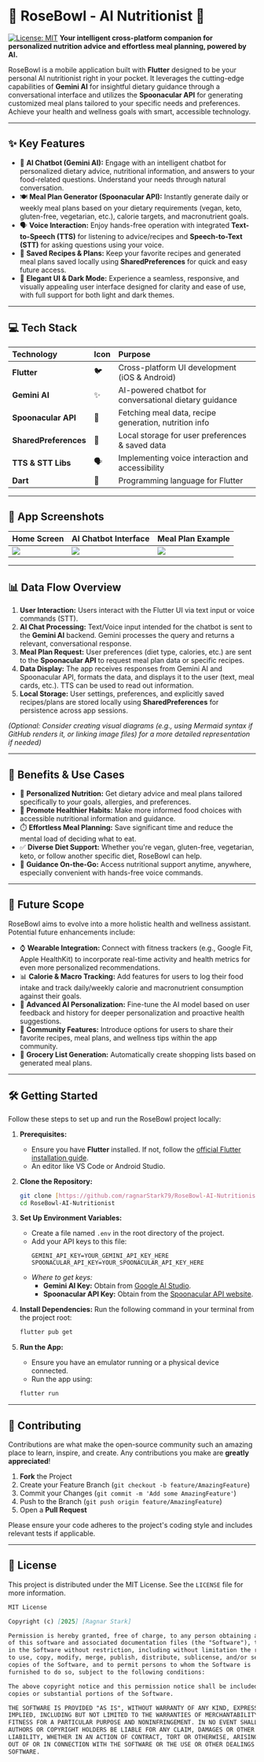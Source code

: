 # 🌹 RoseBowl - AI Nutritionist 🥗

[![License: MIT](https://img.shields.io/badge/License-MIT-yellow.svg)](https://opensource.org/licenses/MIT)
**Your intelligent cross-platform companion for personalized nutrition advice and effortless meal planning, powered by AI.**

RoseBowl is a mobile application built with **Flutter** designed to be your personal AI nutritionist right in your pocket. It leverages the cutting-edge capabilities of **Gemini AI** for insightful dietary guidance through a conversational interface and utilizes the **Spoonacular API** for generating customized meal plans tailored to your specific needs and preferences. Achieve your health and wellness goals with smart, accessible technology.

---

## ✨ Key Features

* 🤖 **AI Chatbot (Gemini AI):** Engage with an intelligent chatbot for personalized dietary advice, nutritional information, and answers to your food-related questions. Understand your needs through natural conversation.
* 🍽️ **Meal Plan Generator (Spoonacular API):** Instantly generate daily or weekly meal plans based on your dietary requirements (vegan, keto, gluten-free, vegetarian, etc.), calorie targets, and macronutrient goals.
* 🗣️ **Voice Interaction:** Enjoy hands-free operation with integrated **Text-to-Speech (TTS)** for listening to advice/recipes and **Speech-to-Text (STT)** for asking questions using your voice.
* 💾 **Saved Recipes & Plans:** Keep your favorite recipes and generated meal plans saved locally using **SharedPreferences** for quick and easy future access.
* 🎨 **Elegant UI & Dark Mode:** Experience a seamless, responsive, and visually appealing user interface designed for clarity and ease of use, with full support for both light and dark themes.

---

## 💻 Tech Stack

| Technology          | Icon | Purpose                                               |
| :------------------ | :--- | :---------------------------------------------------- |
| **Flutter** | 🐦   | Cross-platform UI development (iOS & Android)         |
| **Gemini AI** | ✨   | AI-powered chatbot for conversational dietary guidance |
| **Spoonacular API** | 🍲   | Fetching meal data, recipe generation, nutrition info |
| **SharedPreferences** | 💾   | Local storage for user preferences & saved data       |
| **TTS & STT Libs** | 🗣️   | Implementing voice interaction and accessibility      |
| **Dart** | 🎯   | Programming language for Flutter                      |

---

## 📸 App Screenshots

| Home Screen                      | AI Chatbot Interface             | Meal Plan Example                |
| :------------------------------- | :------------------------------- | :------------------------------- |
| ![](assets/screenshots/home.png) | ![](assets/screenshots/chatbot.png) | ![](assets/screenshots/mealplan.png) |


---

## 📊 Data Flow Overview

1.  **User Interaction:** Users interact with the Flutter UI via text input or voice commands (STT).
2.  **AI Chat Processing:** Text/Voice input intended for the chatbot is sent to the **Gemini AI** backend. Gemini processes the query and returns a relevant, conversational response.
3.  **Meal Plan Request:** User preferences (diet type, calories, etc.) are sent to the **Spoonacular API** to request meal plan data or specific recipes.
4.  **Data Display:** The app receives responses from Gemini AI and Spoonacular API, formats the data, and displays it to the user (text, meal cards, etc.). TTS can be used to read out information.
5.  **Local Storage:** User settings, preferences, and explicitly saved recipes/plans are stored locally using **SharedPreferences** for persistence across app sessions.

*(Optional: Consider creating visual diagrams (e.g., using Mermaid syntax if GitHub renders it, or linking image files) for a more detailed representation if needed)*

---

## 🌟 Benefits & Use Cases

* 🎯 **Personalized Nutrition:** Get dietary advice and meal plans tailored specifically to *your* goals, allergies, and preferences.
* 🍎 **Promote Healthier Habits:** Make more informed food choices with accessible nutritional information and guidance.
* ⏱️ **Effortless Meal Planning:** Save significant time and reduce the mental load of deciding what to eat.
* ✅ **Diverse Diet Support:** Whether you're vegan, gluten-free, vegetarian, keto, or follow another specific diet, RoseBowl can help.
* 🚶 **Guidance On-the-Go:** Access nutritional support anytime, anywhere, especially convenient with hands-free voice commands.

---

## 🚀 Future Scope

RoseBowl aims to evolve into a more holistic health and wellness assistant. Potential future enhancements include:

* ⌚ **Wearable Integration:** Connect with fitness trackers (e.g., Google Fit, Apple HealthKit) to incorporate real-time activity and health metrics for even more personalized recommendations.
* 📊 **Calorie & Macro Tracking:** Add features for users to log their food intake and track daily/weekly calorie and macronutrient consumption against their goals.
* 🧠 **Advanced AI Personalization:** Fine-tune the AI model based on user feedback and history for deeper personalization and proactive health suggestions.
* 🤝 **Community Features:** Introduce options for users to share their favorite recipes, meal plans, and wellness tips within the app community.
* 🛒 **Grocery List Generation:** Automatically create shopping lists based on generated meal plans.

---

## 🛠️ Getting Started

Follow these steps to set up and run the RoseBowl project locally:

1.  **Prerequisites:**
    * Ensure you have **Flutter** installed. If not, follow the [official Flutter installation guide](https://docs.flutter.dev/get-started/install).
    * An editor like VS Code or Android Studio.

2.  **Clone the Repository:**
    ```bash
    git clone [https://github.com/ragnarStark79/RoseBowl-AI-Nutritionist.git](https://github.com/ragnarStark79/RoseBowl-AI-Nutritionist.git)
    cd RoseBowl-AI-Nutritionist
    ```

3.  **Set Up Environment Variables:**
    * Create a file named `.env` in the root directory of the project.
    * Add your API keys to this file:
        ```dotenv
        GEMINI_API_KEY=YOUR_GEMINI_API_KEY_HERE
        SPOONACULAR_API_KEY=YOUR_SPOONACULAR_API_KEY_HERE
        ```
    * *Where to get keys:*
        * **Gemini AI Key:** Obtain from [Google AI Studio](https://aistudio.google.com/).
        * **Spoonacular API Key:** Obtain from the [Spoonacular API website](https://spoonacular.com/food-api).

4.  **Install Dependencies:**
    Run the following command in your terminal from the project root:
    ```bash
    flutter pub get
    ```

5.  **Run the App:**
    * Ensure you have an emulator running or a physical device connected.
    * Run the app using:
    ```bash
    flutter run
    ```

---

## 🤝 Contributing

Contributions are what make the open-source community such an amazing place to learn, inspire, and create. Any contributions you make are **greatly appreciated**!

1.  **Fork** the Project
2.  Create your Feature Branch (`git checkout -b feature/AmazingFeature`)
3.  Commit your Changes (`git commit -m 'Add some AmazingFeature'`)
4.  Push to the Branch (`git push origin feature/AmazingFeature`)
5.  Open a **Pull Request**

Please ensure your code adheres to the project's coding style and includes relevant tests if applicable.

---

## 📄 License

This project is distributed under the MIT License. See the `LICENSE` file for more information.

```markdown
MIT License

Copyright (c) [2025] [Ragnar Stark]

Permission is hereby granted, free of charge, to any person obtaining a copy
of this software and associated documentation files (the "Software"), to deal
in the Software without restriction, including without limitation the rights
to use, copy, modify, merge, publish, distribute, sublicense, and/or sell
copies of the Software, and to permit persons to whom the Software is
furnished to do so, subject to the following conditions:

The above copyright notice and this permission notice shall be included in all
copies or substantial portions of the Software.

THE SOFTWARE IS PROVIDED "AS IS", WITHOUT WARRANTY OF ANY KIND, EXPRESS OR
IMPLIED, INCLUDING BUT NOT LIMITED TO THE WARRANTIES OF MERCHANTABILITY,
FITNESS FOR A PARTICULAR PURPOSE AND NONINFRINGEMENT. IN NO EVENT SHALL THE
AUTHORS OR COPYRIGHT HOLDERS BE LIABLE FOR ANY CLAIM, DAMAGES OR OTHER
LIABILITY, WHETHER IN AN ACTION OF CONTRACT, TORT OR OTHERWISE, ARISING FROM,
OUT OF OR IN CONNECTION WITH THE SOFTWARE OR THE USE OR OTHER DEALINGS IN THE
SOFTWARE.
